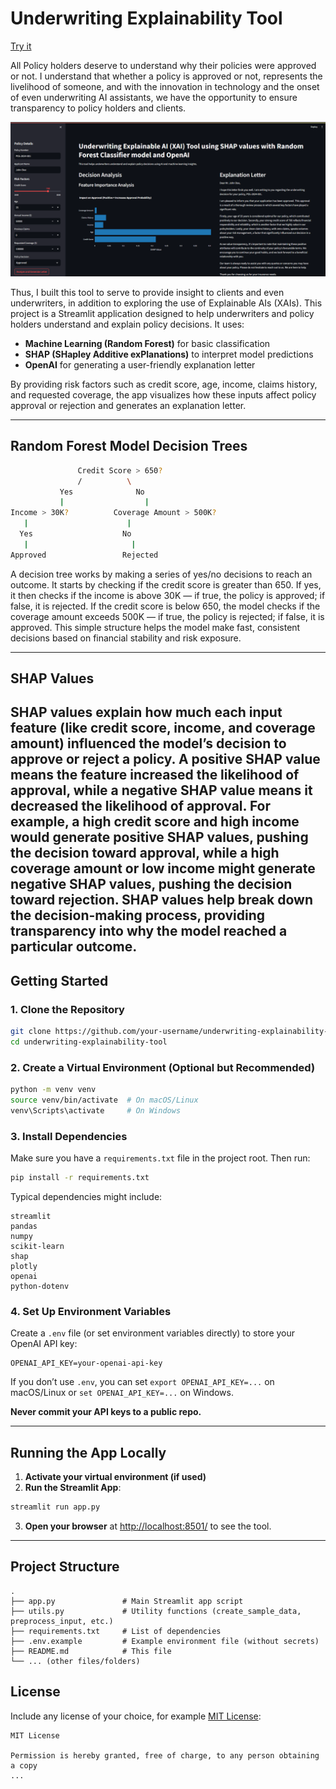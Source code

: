 # Underwriting Explainability Tool

[Try it](https://underwriting-tool-for-xai-using-shap.streamlit.app/)


All Policy holders deserve to understand why their policies were approved or not. I understand that whether a policy is approved or not, represents the livelihood of someone, and with the innovation in technology and the onset of even underwriting AI assistants, we have the opportunity to ensure transparency to policy holders and clients. 

![alt text](2.png)

Thus, I built this tool to serve to provide insight to clients and even underwriters, in addition to exploring the use of Explainable AIs (XAIs). This project is a Streamlit application designed to help underwriters and policy holders understand and explain policy decisions. It uses:

- **Machine Learning (Random Forest)** for basic classification  
- **SHAP (SHapley Additive exPlanations)** to interpret model predictions  
- **OpenAI** for generating a user-friendly explanation letter  

By providing risk factors such as credit score, age, income, claims history, and requested coverage, the app visualizes how these inputs affect policy approval or rejection and generates an explanation letter.

---
## Random Forest Model Decision Trees
```bash
               Credit Score > 650? 
               /          \
           Yes              No
           |                  |
Income > 30K?          Coverage Amount > 500K? 
   |                      |
  Yes                    No 
   |                       |
Approved                 Rejected
```
A decision tree works by making a series of yes/no decisions to reach an outcome. It starts by checking if the credit score is greater than 650. If yes, it then checks if the income is above 30K — if true, the policy is approved; if false, it is rejected. If the credit score is below 650, the model checks if the coverage amount exceeds 500K — if true, the policy is rejected; if false, it is approved. This simple structure helps the model make fast, consistent decisions based on financial stability and risk exposure.

---
## SHAP Values


SHAP values explain how much each input feature (like credit score, income, and coverage amount) influenced the model’s decision to approve or reject a policy. A positive SHAP value means the feature increased the likelihood of approval, while a negative SHAP value means it decreased the likelihood of approval. For example, a high credit score and high income would generate positive SHAP values, pushing the decision toward approval, while a high coverage amount or low income might generate negative SHAP values, pushing the decision toward rejection. SHAP values help break down the decision-making process, providing transparency into why the model reached a particular outcome.
---

## Getting Started

### 1. Clone the Repository

```bash
git clone https://github.com/your-username/underwriting-explainability-tool.git
cd underwriting-explainability-tool
```

### 2. Create a Virtual Environment (Optional but Recommended)

```bash
python -m venv venv
source venv/bin/activate  # On macOS/Linux
venv\Scripts\activate     # On Windows
```

### 3. Install Dependencies

Make sure you have a `requirements.txt` file in the project root. Then run:

```bash
pip install -r requirements.txt
```

Typical dependencies might include:

```
streamlit
pandas
numpy
scikit-learn
shap
plotly
openai
python-dotenv
```

### 4. Set Up Environment Variables

Create a `.env` file (or set environment variables directly) to store your OpenAI API key:

```
OPENAI_API_KEY=your-openai-api-key
```

If you don’t use `.env`, you can set `export OPENAI_API_KEY=...` on macOS/Linux or `set OPENAI_API_KEY=...` on Windows.

**Never commit your API keys to a public repo.**

---

## Running the App Locally

1. **Activate your virtual environment (if used)**  
2. **Run the Streamlit App**:

```bash
streamlit run app.py
```

3. **Open your browser** at [http://localhost:8501/](http://localhost:8501/) to see the tool.

---

## Project Structure

```
.
├── app.py               # Main Streamlit app script
├── utils.py             # Utility functions (create_sample_data, preprocess_input, etc.)
├── requirements.txt     # List of dependencies
├── .env.example         # Example environment file (without secrets)
├── README.md            # This file
└── ... (other files/folders)
```



## License

Include any license of your choice, for example [MIT License](https://opensource.org/licenses/MIT):

```
MIT License

Permission is hereby granted, free of charge, to any person obtaining a copy
...
```

